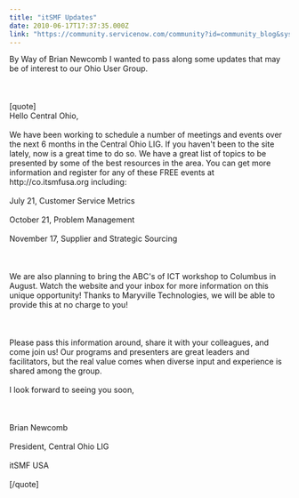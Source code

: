 ```yaml
---
title: "itSMF Updates"
date: 2010-06-17T17:37:35.000Z
link: "https://community.servicenow.com/community?id=community_blog&sys_id=f18ce6e1dbd0dbc01dcaf3231f961972"
---
```

<p>By Way of Brian Newcomb I wanted to pass along some updates that may be of interest to our Ohio User Group. <br /><br /><br /><br />[quote]<br />Hello Central Ohio,<br /><br />We have been working to schedule a number of meetings and events over the next 6 months in the Central Ohio LIG. If you haven't been to the site lately, now is a great time to do so. We have a great list of topics to be presented by some of the best resources in the area. You can get more information and register for any of these FREE events at http://co.itsmfusa.org including:<br /><br />July 21, Customer Service Metrics<br /><br />October 21, Problem Management<br /><br />November 17, Supplier and Strategic Sourcing<br /><br /> <br /><br />We are also planning to bring the ABC's of ICT workshop to Columbus in August. Watch the website and your inbox for more information on this unique opportunity! Thanks to Maryville Technologies, we will be able to provide this at no charge to you!<br /><br /> <br /><br />Please pass this information around, share it with your colleagues, and come join us! Our programs and presenters are great leaders and facilitators, but the real value comes when diverse input and experience is shared among the group.<br /><br />I look forward to seeing you soon,<br /><br /> <br /><br />Brian Newcomb<br /><br />President, Central Ohio LIG<br /><br />itSMF USA<br /><br />[/quote]</p>